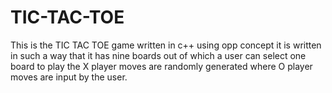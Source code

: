 # TIC-TAC-TOE
This is the TIC TAC TOE game written in c++ using opp concept it is written in such a way that it has nine boards out of which a user can select one board to play
the X player moves are randomly generated where O player moves are input by the user.
